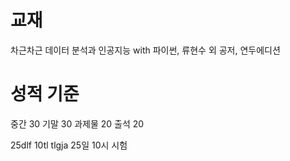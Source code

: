 # 교재

차근차근 데이터 분석과 인공지능 with 파이썬, 류현수 외 공저, 연두에디션

# 성적 기준

중간 30 기말 30 과제물 20 출석 20

25dlf 10tl tlgja
25일 10시 시험